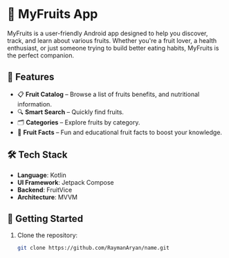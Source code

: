 # 🍎 MyFruits App

MyFruits is a user-friendly Android app designed to help you discover, track, and learn about various fruits. Whether you're a fruit lover, a health enthusiast, or just someone trying to build better eating habits, MyFruits is the perfect companion.

## 🌟 Features

- 📋 **Fruit Catalog** – Browse a list of fruits benefits, and nutritional information.
- 🔍 **Smart Search** – Quickly find fruits.
- 🗂️ **Categories** – Explore fruits by category.
- 🧠 **Fruit Facts** – Fun and educational fruit facts to boost your knowledge.

## 🛠️ Tech Stack

- **Language**: Kotlin
- **UI Framework**: Jetpack Compose
- **Backend**: FruitVice
- **Architecture**: MVVM

## 🚀 Getting Started

1. Clone the repository:
   ```bash
   git clone https://github.com/RaymanAryan/name.git
